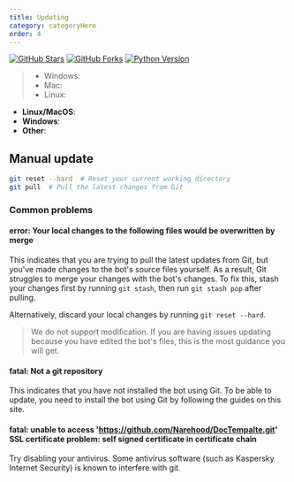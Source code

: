 ```yaml
---
title: Updating
category: categoryHere
order: 4
---
```


[![GitHub Stars](https://img.shields.io/github/stars/Narehood/DocTemplate.svg)](https://github.com/Narehood/DocTemplat/stargazers)
[![GitHub Forks](https://img.shields.io/github/forks/Narehood/MusicBot.svg)](https://github.com/Narehood/DocTemplat/network)
[![Python Version](https://img.shields.io/badge/python-3.5%2C%203.6%2C%203.7-blue.svg)](https://python.org)

> 
> - Windows: 
> - Mac: 
> - Linux: 
>


* **Linux/MacOS**: 
* **Windows**: 
* **Other**: 

## Manual update

```sh
git reset --hard  # Reset your current working directory
git pull  # Pull the latest changes from Git
```

### Common problems
#### error: Your local changes to the following files would be overwritten by merge
This indicates that you are trying to pull the latest updates from Git, but you've made changes to the bot's source files yourself. As a result, Git struggles to merge your changes with the bot's changes. To fix this, stash your changes first by running `git stash`, then run `git stash pop` after pulling.

Alternatively, discard your local changes by running `git reset --hard`.

> We do not support modification. If you are having issues updating because you have edited the bot's files, this is the most guidance you will get.

#### fatal: Not a git repository
This indicates that you have not installed the bot using Git. To be able to update, you need to install the bot using Git by following the guides on this site.

#### fatal: unable to access 'https://github.com/Narehood/DocTempalte.git' SSL certificate problem: self signed certificate in certificate chain
Try disabling your antivirus. Some antivirus software (such as Kaspersky Internet Security) is known to interfere with git.

